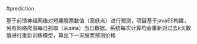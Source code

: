 #prediction

基于前馈神经网络对短期股票数值（高低点）进行预测，项目基于javaEE构建，另有网络爬虫每日抓取（从sina）当日数据。系统每次计算均会重新对过去k天数值进行重新训练模型，算出下一天股票预测价格
